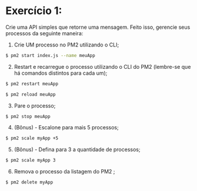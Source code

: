# Exercício 1:
Crie uma API simples que retorne uma mensagem. Feito isso, gerencie seus processos da seguinte maneira:

1. Crie UM processo no PM2 utilizando o CLI;
```bash
$ pm2 start index.js --name meuApp
```

2. Restart e recarregue o processo utilizando o CLI do PM2 (lembre-se que há comandos distintos para cada um);
```bash
$ pm2 restart meuApp
```
```bash
$ pm2 reload meuApp
```
3. Pare o processo;
```bash
$ pm2 stop meuApp
```
4. (Bônus) - Escalone para mais 5 processos;
```bash
$ pm2 scale myApp +5
```
5. (Bônus) - Defina para 3 a quantidade de processos;
```bash
$ pm2 scale myApp 3
```
6. Remova o processo da listagem do PM2 ;
```bash
$ pm2 delete myApp
```
